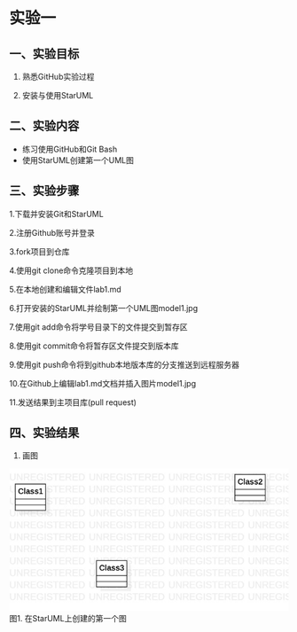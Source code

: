 # 实验一

## 一、实验目标

1. 熟悉GitHub实验过程

2. 安装与使用StarUML

## 二、实验内容

- 练习使用GitHub和Git Bash
- 使用StarUML创建第一个UML图

## 三、实验步骤

1.下载并安装Git和StarUML

2.注册Github账号并登录

3.fork项目到仓库

4.使用git clone命令克隆项目到本地

5.在本地创建和编辑文件lab1.md

6.打开安装的StarUML并绘制第一个UML图model1.jpg

7.使用git add命令将学号目录下的文件提交到暂存区

8.使用git commit命令将暂存区文件提交到版本库

9.使用git push命令将到github本地版本库的分支推送到远程服务器

10.在Github上编辑lab1.md文档并插入图片model1.jpg

11.发送结果到主项目库(pull request)

## 四、实验结果

1. 画图

![第一个UML图](./model1.jpg)  
图1. 在StarUML上创建的第一个图
